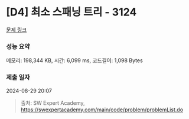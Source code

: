 # [D4] 최소 스패닝 트리 - 3124 

[문제 링크](https://swexpertacademy.com/main/code/problem/problemDetail.do?contestProbId=AV_mSnmKUckDFAWb) 

### 성능 요약

메모리: 198,344 KB, 시간: 6,099 ms, 코드길이: 1,098 Bytes

### 제출 일자

2024-08-29 20:07



> 출처: SW Expert Academy, https://swexpertacademy.com/main/code/problem/problemList.do